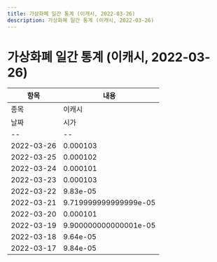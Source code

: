 ```yaml
---
title: 가상화폐 일간 통계 (이캐시, 2022-03-26)
description: 가상화폐 일간 통계 (이캐시, 2022-03-26)
---
```


가상화폐 일간 통계 (이캐시, 2022-03-26)
===

|항목|내용|
|--|--|
|종목|이캐시||마켓|KRW-XEC||종류|일 단위 캔들||기간|2022-03-17T09:00:00 - 2022-03-26T09:00:00|
|날짜|시가|저가|고가|종가|비고|
|--|--|--|--|--|--|
|2022-03-26|0.000103|0.000101|0.000103|0.000101|    |
|2022-03-25|0.000102|0.0001|0.00010899999999999999|0.000103|    |
|2022-03-24|0.000101|9.92e-05|0.000102|0.000102|    |
|2022-03-23|0.000103|9.95e-05|0.000104|0.000102|    |
|2022-03-22|9.83e-05|9.810000000000001e-05|0.000104|0.000102|    |
|2022-03-21|9.719999999999999e-05|9.65e-05|0.000101|9.82e-05|    |
|2022-03-20|0.000101|9.6e-05|0.000101|9.71e-05|    |
|2022-03-19|9.900000000000001e-05|9.850000000000001e-05|0.000102|0.0001|    |
|2022-03-18|9.64e-05|9.520000000000001e-05|0.000101|9.900000000000001e-05|    |
|2022-03-17|9.84e-05|9.470000000000001e-05|9.89e-05|9.64e-05|    |
